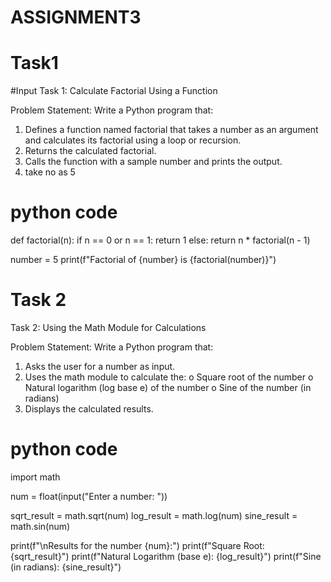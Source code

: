 # ASSIGNMENT3
# Task1 
#Input 
Task 1: Calculate Factorial Using a Function 


Problem Statement: Write a Python program that:
1.   Defines a function named factorial that takes a number as an argument and calculates its factorial using a loop or recursion.
2.   Returns the calculated factorial.
3.   Calls the function with a sample number and prints the output.
4.   take no as 5
# python code 
def factorial(n):
    if n == 0 or n == 1:
        return 1
    else:
        return n * factorial(n - 1)


number = 5
print(f"Factorial of {number} is {factorial(number)}")


# Task 2
Task 2: Using the Math Module for Calculations
 
Problem Statement: Write a Python program that:
1.   Asks the user for a number as input.
2.   Uses the math module to calculate the:
o   Square root of the number
o   Natural logarithm (log base e) of the number
o   Sine of the number (in radians)
3.   Displays the calculated results.
# python code 
import math


num = float(input("Enter a number: "))

sqrt_result = math.sqrt(num)
log_result = math.log(num)
sine_result = math.sin(num)


print(f"\nResults for the number {num}:")
print(f"Square Root: {sqrt_result}")
print(f"Natural Logarithm (base e): {log_result}")
print(f"Sine (in radians): {sine_result}")
